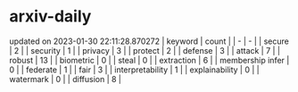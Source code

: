 # arxiv-daily
updated on 2023-01-30 22:11:28.870272
| keyword | count |
| - | - |
| secure | 2 |
| security | 1 |
| privacy | 3 |
| protect | 2 |
| defense | 3 |
| attack | 7 |
| robust | 13 |
| biometric | 0 |
| steal | 0 |
| extraction | 6 |
| membership infer | 0 |
| federate | 1 |
| fair | 3 |
| interpretability | 1 |
| explainability | 0 |
| watermark | 0 |
| diffusion | 8 |
